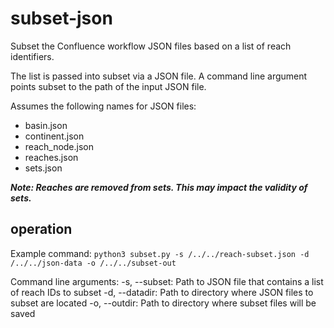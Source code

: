 # subset-json

Subset the Confluence workflow JSON files based on a list of reach 
identifiers.

The list is passed into subset via a JSON file. A command line argument points
subset to the path of the input JSON file.

Assumes the following names for JSON files:
- basin.json
- continent.json
- reach_node.json
- reaches.json
- sets.json

***Note: Reaches are removed from sets. This may impact the validity of sets.***

## operation

Example command: `python3 subset.py -s /../../reach-subset.json -d /../../json-data -o /../../subset-out`

Command line arguments:
-s, --subset: Path to JSON file that contains a list of reach IDs to subset
-d, --datadir: Path to directory where JSON files to subset are located
-o, --outdir: Path to directory where subset files will be saved